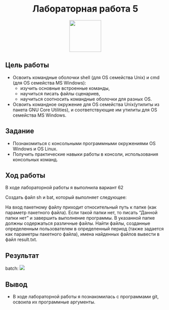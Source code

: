 <h1 align="center">Лабораторная работа 5 </h1>
<p align="center"><img src="https://github.com/blackcater/blackcater/raw/main/images/banner.gif" height="100">
</p> 

## Цель работы 
- Освоить командные оболочки shell (для OS семейства Unix) и cmd (для OS семейства MS Windows):
  - изучить основные встроенные команды,
  - научиться писать файлы сценариев,
  - научиться соотносить командные оболочки для разных OS.
- Освоить командное окружение для OS семейства Unix(утилиты из пакета GNU Core Utilities), и соответствующие им утилиты для OS семейства MS Windows.


## Задание 
- Познакомиться с консольными программными окружениями OS Windows и OS Linux.
- Получить практические навыки работы в консоли, использования консольных команд.

## Ход работы
В ходе лабораторной работы я выполнила вариант 62

Создать файл sh и bat, который выполняет следующее: 

На вход пакетному файлу приходит относительный путь к папке (как параметр пакетного файла). Если такой папки нет, то писать “Данной папки нет” и завершить выполнение программы. В указанной папке должны содержаться различные файлы. Найти файлы, созданные определенным пользователем в определенный период (также задается как параметры пакетного файла), имена найденных файлов вывести в файл result.txt. 

## Результат 
batch:
<img src="D:\Screenshot1.png">



## Вывод
- В ходе лабораторной работы я познакомилась с программами git, освоила их программные аргументы.


